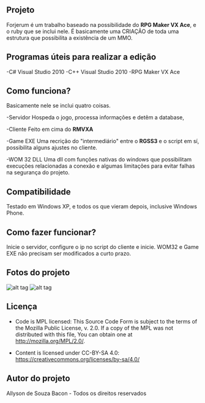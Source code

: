 ## Projeto

Forjerum é um trabalho baseado na possibilidade do **RPG Maker VX Ace**, e o ruby que se inclui nele. É basicamente uma CRIAÇÃO de toda uma estrutura que possibilita a existência de um MMO.


## Programas úteis para realizar a edição
-C# Visual Studio 2010
-C++ Visual Studio 2010
-RPG Maker VX Ace


## Como funciona?

Basicamente nele se inclui quatro coisas.

-Servidor
Hospeda o jogo, processa informações e detêm a database,

-Cliente
Feito em cima do **RMVXA**

-Game EXE
Uma recrição do "intermediário" entre o **RGSS3** e o script em sí, possibilita alguns ajustes no cliente.

-WOM 32 DLL
Uma dll com funções nativas do windows que possibilitam execuções relacionadas a conexão e algumas limitações para evitar falhas na segurança do projeto.


## Compatibilidade

Testado em Windows XP, e todos os que vieram depois, inclusive Windows Phone.


## Como fazer funcionar?

Inicie o servidor, configure o ip no script do cliente e inicie. WOM32 e Game EXE não precisam ser modificados a curto prazo.


## Fotos do projeto
![alt tag](http://i.imgur.com/jHXRbKp.jpg)
![alt tag](http://i.imgur.com/fS5sn3K.jpg)


## Licença

* Code is MPL licensed:
This Source Code Form is subject to the terms of the Mozilla Public
License, v. 2.0. If a copy of the MPL was not distributed with this file,
You can obtain one at http://mozilla.org/MPL/2.0/.

* Content is licensed under CC-BY-SA 4.0:
https://creativecommons.org/licenses/by-sa/4.0/

## Autor do projeto
Allyson de Souza Bacon - Todos os direitos reservados
